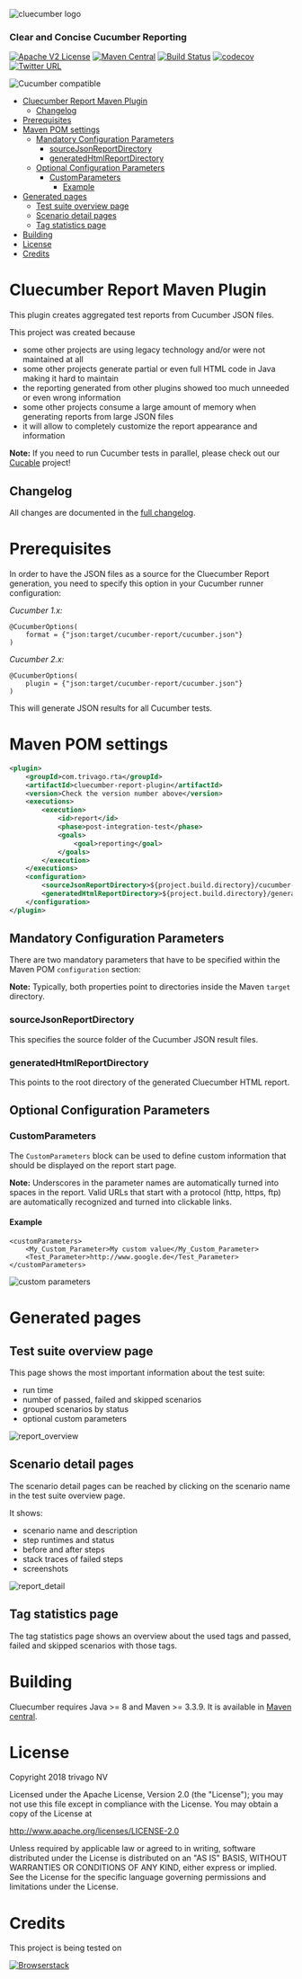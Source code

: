 ![cluecumber logo](documentation/img/cluecumber.png)

### Clear and Concise Cucumber Reporting

[![Apache V2 License](http://img.shields.io/badge/license-Apache%20V2-blue.svg)](http://www.apache.org/licenses/LICENSE-2.0)
[![Maven Central](https://img.shields.io/maven-central/v/com.trivago.rta/cluecumber-report-plugin.svg)](http://repo1.maven.org/maven2/com/trivago/rta/cluecumber-report-plugin/)
[![Build Status](https://travis-ci.org/trivago/cluecumber-report-plugin.svg?branch=master)](https://travis-ci.org/trivago/cluecumber-report-plugin)
[![codecov](https://codecov.io/gh/trivago/cluecumber-report-plugin/branch/master/graph/badge.svg)](https://codecov.io/gh/trivago/cluecumber-report-plugin)
[![Twitter URL](https://img.shields.io/twitter/url/http/shields.io.svg?style=social)](https://twitter.com/bischoffdev)

![Cucumber compatible](documentation/img/cucumber-compatible-black-64.png)

<!-- START doctoc generated TOC please keep comment here to allow auto update -->
<!-- DON'T EDIT THIS SECTION, INSTEAD RE-RUN doctoc TO UPDATE -->


- [Cluecumber Report Maven Plugin](#cluecumber-report-maven-plugin)
  - [Changelog](#changelog)
- [Prerequisites](#prerequisites)
- [Maven POM settings](#maven-pom-settings)
  - [Mandatory Configuration Parameters](#mandatory-configuration-parameters)
    - [sourceJsonReportDirectory](#sourcejsonreportdirectory)
    - [generatedHtmlReportDirectory](#generatedhtmlreportdirectory)
  - [Optional Configuration Parameters](#optional-configuration-parameters)
    - [CustomParameters](#customparameters)
      - [Example](#example)
- [Generated pages](#generated-pages)
  - [Test suite overview page](#test-suite-overview-page)
  - [Scenario detail pages](#scenario-detail-pages)
  - [Tag statistics page](#tag-statistics-page)
- [Building](#building)
- [License](#license)
- [Credits](#credits)

<!-- END doctoc generated TOC please keep comment here to allow auto update -->

# Cluecumber Report Maven Plugin

This plugin creates aggregated test reports from Cucumber JSON files.

This project was created because
- some other projects are using legacy technology and/or were not maintained at all
- some other projects generate partial or even full HTML code in Java making it hard to maintain
- the reporting generated from other plugins showed too much unneeded or even wrong information
- some other projects consume a large amount of memory when generating reports from large JSON files
- it will allow to completely customize the report appearance and information

**Note:** If you need to run Cucumber tests in parallel, please check out our [Cucable](https://github.com/trivago/cucable-plugin) project!

## Changelog

All changes are documented in the [full changelog](CHANGELOG.md).

# Prerequisites

In order to have the JSON files as a source for the Cluecumber Report generation, you need to specify this option in your Cucumber runner configuration:

*Cucumber 1.x:*
```
@CucumberOptions(
    format = {"json:target/cucumber-report/cucumber.json"}
)
```

*Cucumber 2.x:*
```
@CucumberOptions(
    plugin = {"json:target/cucumber-report/cucumber.json"}
)
```

This will generate JSON results for all Cucumber tests.

# Maven POM settings

```xml
<plugin>
    <groupId>com.trivago.rta</groupId>
    <artifactId>cluecumber-report-plugin</artifactId>
    <version>Check the version number above</version>
    <executions>
        <execution>
            <id>report</id>
            <phase>post-integration-test</phase>
            <goals>
                <goal>reporting</goal>
            </goals>
        </execution>
    </executions>
	<configuration>
		<sourceJsonReportDirectory>${project.build.directory}/cucumber-report</sourceJsonReportDirectory>
        <generatedHtmlReportDirectory>${project.build.directory}/generated-report</generatedHtmlReportDirectory>
	</configuration>    
</plugin>
```

## Mandatory Configuration Parameters

There are two mandatory parameters that have to be specified within the Maven POM ```configuration``` section:

__Note:__ Typically, both properties point to directories inside the Maven ```target``` directory.

### sourceJsonReportDirectory

This specifies the source folder of the Cucumber JSON result files.

### generatedHtmlReportDirectory

This points to the root directory of the generated Cluecumber HTML report.

## Optional Configuration Parameters

### CustomParameters

The ```CustomParameters``` block can be used to define custom information that should be displayed on the report start page.

__Note:__ Underscores in the parameter names are automatically turned into spaces in the report.
Valid URLs that start with a protocol (http, https, ftp) are automatically recognized and turned into clickable links.

#### Example
```
<customParameters>
    <My_Custom_Parameter>My custom value</My_Custom_Parameter>
    <Test_Parameter>http://www.google.de</Test_Parameter>
</customParameters>
```

![custom parameters](documentation/img/custom_params.png)

# Generated pages

## Test suite overview page

This page shows the most important information about the test suite:

- run time
- number of passed, failed and skipped scenarios
- grouped scenarios by status
- optional custom parameters

![report_overview](documentation/img/report_overview.png)

## Scenario detail pages

The scenario detail pages can be reached by clicking on the scenario name in the test suite overview page.

It shows:

- scenario name and description
- step runtimes and status
- before and after steps
- stack traces of failed steps
- screenshots

![report_detail](documentation/img/report_details.png)

## Tag statistics page

The tag statistics page shows an overview about the used tags and passed, failed and skipped scenarios with those tags.

# Building

Cluecumber requires Java >= 8 and Maven >= 3.3.9. It is available in [Maven central](https://search.maven.org/#search%7Cgav%7C1%7Cg%3A%22com.trivago.rta%22%20AND%20a%3A%22cluecumber-report-plugin%22).

# License

Copyright 2018 trivago NV

Licensed under the Apache License, Version 2.0 (the "License"); you may not use this file except in compliance with the License. You may obtain a copy of the License at

http://www.apache.org/licenses/LICENSE-2.0

Unless required by applicable law or agreed to in writing, software distributed under the License is distributed on an "AS IS" BASIS, WITHOUT WARRANTIES OR CONDITIONS OF ANY KIND, either express or implied. See the License for the specific language governing permissions and limitations under the License.

# Credits

This project is being tested on

[![Browserstack](documentation/img/browserstack.png)](http://browserstack.com)
